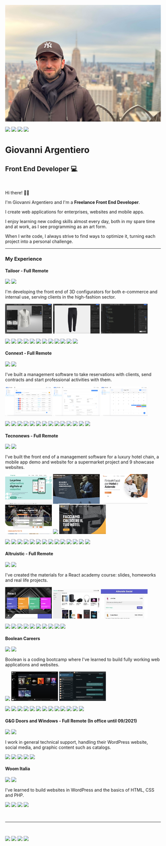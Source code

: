 ![logo](profile.png)

[![](https://img.shields.io/badge/LinkedIn-0a66c2?logo=linkedin)](https://www.linkedin.com/in/giovanni-argentiero)
[![](https://img.shields.io/badge/Email-7A86B8?logo=maildotru)](<gio.a.98@gmail.com>)
[![](https://img.shields.io/badge/Instagram-E1306C?logo=instagram&logoColor=white)](https://www.instagram.com/chaznex)
[![](https://img.shields.io/badge/Facebook-2374E1?logo=facebook&logoColor=white)](https://www.facebook.com/giovanni.argentiero)

# Giovanni Argentiero
## Front End Developer 💻

<br>

Hi there! 👋🏻

I'm Giovanni Argentiero and I'm a **Freelance Front End Developer**.

I create web applications for enterprises, websites and mobile apps.

I enjoy learning new coding skills almost every day, both in my spare time and at work, as I see programming as an art form.
<br>

When I write code, I always strive to find ways to optimize it, turning each project into a personal challenge.

<!-- <hr>

### Main skills
![](https://img.shields.io/badge/Front_End-blue)

- HTML, CSS, JavaScript, TypeScript, Sass
- React, Next.js, Electron, Ionic, Vue.js
- Material UI, Chakra UI, Bootstrap
- Redux, Easy Peasy, React Router, React Query
- Three.js, React Three Fiber
  
![](https://img.shields.io/badge/Back_End-blue)
- PHP, MySQL
- Node.js, Laravel
  
<br> -->

<hr>

### My Experience

#### Tailoor - Full Remote
![](https://img.shields.io/badge/Front_End_Developer-06/2023_--_Current-blue)
![](https://img.shields.io/badge/Job-green)

I'm developing the front end of 3D configurators for both e-commerce and internal use, serving clients in the high-fashion sector.

<p>
  <img width="30%" src="screenshots/tailoor-1.png"/>
  <img width="30%" src="screenshots/tailoor-2.png"/>
  <img width="30%" src="screenshots/tailoor-3.png"/>
</p>

![](https://img.shields.io/badge/React-087DA4?logo=react&logoColor=white)
![](https://img.shields.io/badge/TypeScript-3178c6?logo=typescript&logoColor=white)
![](https://img.shields.io/badge/React_Three_Fiber-black)
![](https://img.shields.io/badge/Three.js-049EF4?logo=threedotjs&logoColor=white)
![](https://img.shields.io/badge/Drei-black)
![](https://img.shields.io/badge/Easy_Peasy-80c451?logo=redux&logoColor=white)
![](https://img.shields.io/badge/Chakra_UI-319795?logo=chakraui&logoColor=white)
![](https://img.shields.io/badge/Framer_Motion-ff579a?logo=framer&logoColor=white)
![](https://img.shields.io/badge/React_Query-ef4444?logo=reactquery&logoColor=white)
![](https://img.shields.io/badge/React_Router-f44251?logo=reactrouter&logoColor=white)
![](https://img.shields.io/badge/yarn-514C87?logo=yarn&logoColor=white)
![](https://img.shields.io/badge/git-f14e32?logo=git&logoColor=white)

#### Connext - Full Remote
![](https://img.shields.io/badge/Full_Stack_Developer-05/2023_--_06/2023-blue)
![](https://img.shields.io/badge/Job-green)

I've built a management software to take reservations with clients, send contracts and start professional activities with them.

<p>
  <img width="30%" src="screenshots/connext-1.png"/>
  <img width="30%" src="screenshots/connext-2.png"/>
  <img width="30%" src="screenshots/connext-3.png"/>
</p>

![](https://img.shields.io/badge/React-087DA4?logo=react&logoColor=white)
![](https://img.shields.io/badge/TypeScript-3178c6?logo=typescript&logoColor=white)
![](https://img.shields.io/badge/Material_UI-42a5f5?logo=mui&logoColor=white)
![](https://img.shields.io/badge/Mantis-305bdd)
![](https://img.shields.io/badge/Redux-764abc?logo=redux&logoColor=white)
![](https://img.shields.io/badge/React_Query-ef4444?logo=reactquery&logoColor=white)
![](https://img.shields.io/badge/React_Router-f44251?logo=reactrouter&logoColor=white)
![](https://img.shields.io/badge/React_Table-f44251?logo=reacttable&logoColor=white)
![](https://img.shields.io/badge/Axios-671ddf?logo=axios&logoColor=white)
![](https://img.shields.io/badge/PHP-7A86B8?logo=php&logoColor=white)
![](https://img.shields.io/badge/MySQL-3E6E93?logo=mysql&logoColor=white)
![](https://img.shields.io/badge/phpMyAdmin-e97b00?logo=phpmyadmin&logoColor=white)
![](https://img.shields.io/badge/git-f14e32?logo=git&logoColor=white)
![](https://img.shields.io/badge/yarn-514C87?logo=yarn&logoColor=white)

#### Tecnonews - Full Remote
![](https://img.shields.io/badge/Front_End_Developer-09/2022_--_04/2023-blue)
![](https://img.shields.io/badge/Job-green)

I've built the front end of a management software for a luxury hotel chain, a mobile app demo and website for a supermarket project and 9 showcase websites.

<p>
  <img width="30%" src="screenshots/tecnonews-1.png"/>
  <img width="30%" src="screenshots/tecnonews-3.png"/>
  <img width="30%" src="screenshots/tecnonews-4.png"/>
  <img width="30%" src="screenshots/tecnonews-6.png"/>
  <img width="30%" src="screenshots/tecnonews-7.png"/>
  <img width="30%" src="screenshots/tecnonews-8.png"/>
</p>

![](https://img.shields.io/badge/React-087DA4?logo=react&logoColor=white)
![](https://img.shields.io/badge/TypeScript-3178c6?logo=typescript&logoColor=white)
![](https://img.shields.io/badge/Material_UI-42a5f5?logo=mui&logoColor=white)
![](https://img.shields.io/badge/Mantis-305bdd)
![](https://img.shields.io/badge/Redux-764abc?logo=redux&logoColor=white)
![](https://img.shields.io/badge/React_Query-ef4444?logo=reactquery&logoColor=white)
![](https://img.shields.io/badge/React_Router-f44251?logo=reactrouter&logoColor=white)
![](https://img.shields.io/badge/React_Table-f44251?logo=reacttable&logoColor=white)
![](https://img.shields.io/badge/Axios-671ddf?logo=axios&logoColor=white)
![](https://img.shields.io/badge/Ionic-176bff?logo=ionic&logoColor=white)
![](https://img.shields.io/badge/Next.js-black?logo=nextdotjs&logoColor=white)
![](https://img.shields.io/badge/PHP-7A86B8?logo=php&logoColor=white)
![](https://img.shields.io/badge/git-f14e32?logo=git&logoColor=white)
![](https://img.shields.io/badge/yarn-514C87?logo=yarn&logoColor=white)

#### Altruistic - Full Remote
![](https://img.shields.io/badge/Front_End_Content_Creator-04/2022_--_06/2022-blue)
![](https://img.shields.io/badge/Job-green)

I've created the materials for a React academy course: slides, homeworks and real life projects.

<p>
  <img width="30%" src="screenshots/altruistic-2.png"/>
  <img width="30%" src="screenshots/altruistic-1.png"/>
  <img width="30%" src="screenshots/altruistic-3.png"/>
</p>

![](https://img.shields.io/badge/React-087DA4?logo=react&logoColor=white)
![](https://img.shields.io/badge/React_Router-f44251?logo=reactrouter&logoColor=white)
![](https://img.shields.io/badge/Styled_Components-5468ff?logo=styledcomponents&logoColor=white)
![](https://img.shields.io/badge/Axios-671ddf?logo=axios&logoColor=white)
![](https://img.shields.io/badge/HTML-f06529?logo=html5&logoColor=white)
![](https://img.shields.io/badge/CSS-1452f5?logo=css3&logoColor=white)
![](https://img.shields.io/badge/JavaScript-f0db4f?logo=javascript&logoColor=white)
![](https://img.shields.io/badge/Sass-cc6699?logo=sass&logoColor=white)
![](https://img.shields.io/badge/git-f14e32?logo=git&logoColor=white)
![](https://img.shields.io/badge/npm-CC3534)

#### Boolean Careers
![](https://img.shields.io/badge/Full_Stack_Developer_Trainee-09/2021_--_04/2022-blue)
![](https://img.shields.io/badge/Education-orange)

Boolean is a coding bootcamp where I've learned to build fully working web applications and websites.

<p>
  <img width="30%" src="screenshots/boolean-1.png"/>
  <img width="30%" src="screenshots/boolean-2.png"/>
  <img width="30%" src="screenshots/boolean-3.png"/>
</p>

![](https://img.shields.io/badge/HTML-f06529?logo=html5&logoColor=white)
![](https://img.shields.io/badge/CSS-1452f5?logo=css3&logoColor=white)
![](https://img.shields.io/badge/JavaScript-f0db4f?logo=javascript&logoColor=white)
![](https://img.shields.io/badge/Sass-cc6699?logo=sass&logoColor=white)
![](https://img.shields.io/badge/Vue.js-42b883?logo=vuedotjs&logoColor=white)
![](https://img.shields.io/badge/Bootstrap-712cf9?logo=bootstrap&logoColor=white)
![](https://img.shields.io/badge/Axios-671ddf?logo=axios&logoColor=white)
![](https://img.shields.io/badge/PHP-7A86B8?logo=php&logoColor=white)
![](https://img.shields.io/badge/Laravel-FF2D20?logo=laravel&logoColor=white)
![](https://img.shields.io/badge/MySQL-3E6E93?logo=mysql&logoColor=white)
![](https://img.shields.io/badge/phpMyAdmin-e97b00?logo=phpmyadmin&logoColor=white)
![](https://img.shields.io/badge/git-f14e32?logo=git&logoColor=white)
![](https://img.shields.io/badge/npm-CC3534?logo=npm&logoColor=white)

#### G&G Doors and Windows - Full Remote (In office until 09/2021)
![](https://img.shields.io/badge/IT_Consultant-05/2021_--_Current-blue)
![](https://img.shields.io/badge/Job-green)

I work in general technical support, handling their WordPress website, social media, and graphic content such as catalogs.

![](https://img.shields.io/badge/WordPress-0675c4?logo=wordpress&logoColor=white)
![](https://img.shields.io/badge/HTML-f06529?logo=html5&logoColor=white)
![](https://img.shields.io/badge/CSS-1452f5?logo=css3&logoColor=white)
![](https://img.shields.io/badge/JavaScript-f0db4f?logo=javascript&logoColor=white)
![](https://img.shields.io/badge/PHP-7A86B8?logo=php&logoColor=white)

#### Woom Italia
![](https://img.shields.io/badge/Web_Designer-03/2021_--_04/2021-blue)
![](https://img.shields.io/badge/Education-orange)

I've learned to build websites in WordPress and the basics of HTML, CSS and PHP.

![](https://img.shields.io/badge/WordPress-0675c4?logo=wordpress&logoColor=white)
![](https://img.shields.io/badge/HTML-f06529?logo=html5&logoColor=white)
![](https://img.shields.io/badge/CSS-1452f5?logo=css3&logoColor=white)
![](https://img.shields.io/badge/PHP-7A86B8?logo=php&logoColor=white)

  
<br>

<hr>

<br>

[![](https://img.shields.io/badge/LinkedIn-0a66c2?logo=linkedin)](https://www.linkedin.com/in/giovanni-argentiero)
[![](https://img.shields.io/badge/Email-7A86B8?logo=maildotru)](<gio.a.98@gmail.com>)
[![](https://img.shields.io/badge/Instagram-E1306C?logo=instagram&logoColor=white)](https://www.instagram.com/chaznex)
[![](https://img.shields.io/badge/Facebook-2374E1?logo=facebook&logoColor=white)](https://www.facebook.com/giovanni.argentiero)